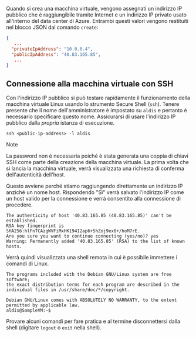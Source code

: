 Quando si crea una macchina virtuale, vengono assegnati un indirizzo IP pubblico che è raggiungibile tramite Internet e un indirizzo IP privato usato all'interno del data center di Azure. Entrambi questi valori vengono restituiti nel blocco JSON dal comando `create`:

```json
{
   ...
  "privateIpAddress": "10.0.0.4",
  "publicIpAddress": "40.83.165.85",
   ...
}
```

## <a name="connecting-to-the-vm-with-ssh"></a>Connessione alla macchina virtuale con SSH

Con l'indirizzo IP pubblico si può testare rapidamente il funzionamento della macchina virtuale Linux usando lo strumento Secure Shell (`ssh`). Tenere presente che il nome dell'amministratore è impostato su `aldis` e pertanto è necessario specificare questo nome. Assicurarsi di usare l'indirizzo IP pubblico dalla _propria_ istanza di esecuzione.

```azurecli
ssh <public-ip-address> -l aldis
```

> [!NOTE]
> La password non è necessaria poiché è stata generata una coppia di chiavi SSH come parte della creazione della macchina virtuale. La prima volta che si lancia la macchina virtuale, verrà visualizzata una richiesta di conferma dell'autenticità dell'host. 
> 
> Questo avviene perché stiamo raggiungendo direttamente un indirizzo IP anziché un nome host. Rispondendo "Sì" verrà salvato l'indirizzo IP come un host valido per la connessione e verrà consentito alla connessione di procedere.

```output
The authenticity of host '40.83.165.85 (40.83.165.85)' can't be established.
RSA key fingerprint is SHA256:hlFnTCAzgWVFiMxHK194I2ap6+5hZoj9ex8+/hoM7rE.
Are you sure you want to continue connecting (yes/no)? yes
Warning: Permanently added '40.83.165.85' (RSA) to the list of known hosts.
```

Verrà quindi visualizzata una shell remota in cui è possibile immettere i comandi di Linux.

```output
The programs included with the Debian GNU/Linux system are free software;
the exact distribution terms for each program are described in the
individual files in /usr/share/doc/*/copyright.

Debian GNU/Linux comes with ABSOLUTELY NO WARRANTY, to the extent
permitted by applicable law.
aldis@SampleVM:~$
```

Provare alcuni comandi per fare pratica e al termine disconnettersi dalla shell (digitare `logout` o `exit` nella shell).